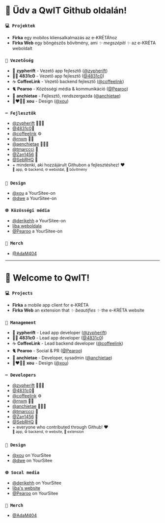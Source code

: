 # 👋 Üdv a QwIT Github oldalán!

### `💻 Projektek`
- **Firka** egy mobilos kliensalkalmazás az e-KRÉTÁhoz
- **Firka Web** egy bőngészős bővítmény, ami *✨ megszépíti ✨* az e-KRÉTA weboldalt

### `👤 Vezetőség`
- 🔮 **zypherift** - Vezető app fejlesztő ([@zypherift](https://github.com/zypherift))
- 🏳️‍🌈 **4831c0** - Vezető app fejlesztő ([@4831c0](https://github.com/4831c0))
- ☕ **CoffeeLink** - Vezető backend fejlesztő ([@coffeelink](https://github.com/CoffeeLink))
- 🐈 **Pearoo** - Közösségi média & kommunikáció ([@Pearoo](https://yoursit.ee/p))
- 🦎 **anchietae** - Fejlesztő, rendszergazda ([@anchietae](https://anchietae.cc))
- 👨‍❤️‍💋‍👨 **xou** - Design ([@xou](https://yoursit.ee/xou))

### `⌨️ Fejlesztők`
- [@zypherift](https://github.com/zypherift) 📱🌐🧩
- [@4831c0](https://github.com/4831c0)📱
- [@coffeelink](https://github.com/CoffeeLink) ⚙️
- [@rnxm](https://github.com/rnxm) 📱🧩
- [@aenchietae](https://github.com/anchietae) 📱🌐🧩
- [@tmarccci](https://github.com/TMarccci) 📱
- [@Zan1456](https://github.com/Zan1456) 🧩
- [@SebRHQ](https://github.com/SebRHQ) 📱
- \+ mindenki, aki hozzájárult Githubon a fejlesztéshez! ♥️<br /><sup>📱 app, ⚙️ backend, 🌐 weboldal, 🧩 bővítmény</sup>

### `🎨 Design`
- [@xou](https://yoursit.ee/xou) a YourSitee-on
- [@dwe](https://yoursit.ee/dw) a YourSitee-on

### `🌐 Közösségi média`
- [@derikehh](https://yoursit.ee/derikehh) a YourSitee-on
- [liba weboldala](https://liba.lol)
- [@Pearoo](https://yoursit.ee/p) a YourSitee-on

### `👕 Merch`
- [@AdaM404](https://github.com/AdaM404-dev)

-----

# 👋 Welcome to QwIT!

### `💻 Projects`
- **Firka** a mobile app client for e-KRÉTA
- **Firka Web** an extension that *✨ beautifies ✨* the e-KRÉTA website

### `👤 Management`
- 🔮 **zypherift** - Lead app developer ([@zypherift](https://github.com/zypherift))
- 🏳️‍🌈 **4831c0** - Lead app developer ([@4831c0](https://github.com/4831c0))
- ☕ **CoffeeLink** - Lead backend developer ([@coffeelink](https://github.com/CoffeeLink))
- 🐈 **Pearoo** - Social & PR ([@Pearoo](https://yoursit.ee/p))
- 🦎 **anchietae** - Developer, sysadmin ([@anchietae](https://anchietae.cc))
- 👨‍❤️‍💋‍👨 **xou** - Design ([@xou](https://yoursit.ee/xou))

### `⌨️ Developers`
- [@zypherift](https://github.com/zypherift) 📱🌐🧩
- [@4831c0](https://github.com/4831c0)📱
- [@coffeelink](https://github.com/CoffeeLink) ⚙️
- [@rnxm](https://github.com/rnxm) 📱🧩
- [@anchietae](https://github.com/anchietae) 📱🌐🧩
- [@tmarccci](https://github.com/TMarccci) 📱
- [@Zan1456](https://github.com/Zan1456) 🧩
- [@SebRHQ](https://github.com/SebRHQ) 📱
- \+ everyone who contributed through Github! ♥️<br /><sup>📱 app, ⚙️ backend, 🌐 website, 🧩 extension</sup>

### `🎨 Design`
- [@xou](https://yoursit.ee/xou) on YourSitee
- [@dwe](https://yoursit.ee/dw) on YourSitee

### `🌐 Socal media`
- [@derikehh](https://yoursit.ee/derikehh) on YourSitee
- [liba's website](https://liba.lol)
- [@Pearoo](https://yoursit.ee/p) on YourSitee

### `👕 Merch`
- [@AdaM404](https://github.com/AdaM404-dev)

